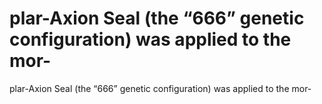 # plar-Axion Seal (the “666” genetic configuration) was applied to the mor-

plar-Axion Seal (the “666” genetic configuration) was applied to the mor-